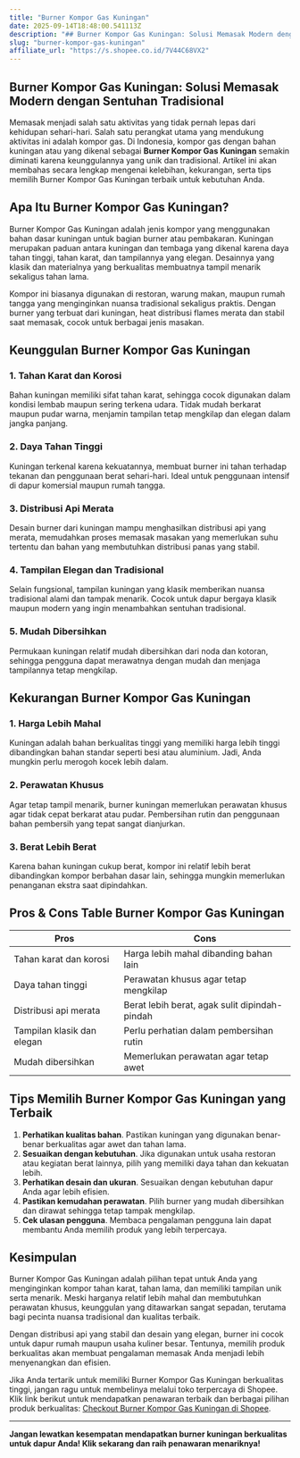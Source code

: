 ```yaml
---
title: "Burner Kompor Gas Kuningan"
date: 2025-09-14T18:48:00.541113Z
description: "## Burner Kompor Gas Kuningan: Solusi Memasak Modern dengan Sentuhan Tradisional..."
slug: "burner-kompor-gas-kuningan"
affiliate_url: "https://s.shopee.co.id/7V44C68VX2"
---
```

## Burner Kompor Gas Kuningan: Solusi Memasak Modern dengan Sentuhan Tradisional

Memasak menjadi salah satu aktivitas yang tidak pernah lepas dari kehidupan sehari-hari. Salah satu perangkat utama yang mendukung aktivitas ini adalah kompor gas. Di Indonesia, kompor gas dengan bahan kuningan atau yang dikenal sebagai **Burner Kompor Gas Kuningan** semakin diminati karena keunggulannya yang unik dan tradisional. Artikel ini akan membahas secara lengkap mengenai kelebihan, kekurangan, serta tips memilih Burner Kompor Gas Kuningan terbaik untuk kebutuhan Anda.

## Apa Itu Burner Kompor Gas Kuningan?

Burner Kompor Gas Kuningan adalah jenis kompor yang menggunakan bahan dasar kuningan untuk bagian burner atau pembakaran. Kuningan merupakan paduan antara kuningan dan tembaga yang dikenal karena daya tahan tinggi, tahan karat, dan tampilannya yang elegan. Desainnya yang klasik dan materialnya yang berkualitas membuatnya tampil menarik sekaligus tahan lama.

Kompor ini biasanya digunakan di restoran, warung makan, maupun rumah tangga yang menginginkan nuansa tradisional sekaligus praktis. Dengan burner yang terbuat dari kuningan, heat distribusi flames merata dan stabil saat memasak, cocok untuk berbagai jenis masakan.

## Keunggulan Burner Kompor Gas Kuningan

### 1. Tahan Karat dan Korosi

Bahan kuningan memiliki sifat tahan karat, sehingga cocok digunakan dalam kondisi lembab maupun sering terkena udara. Tidak mudah berkarat maupun pudar warna, menjamin tampilan tetap mengkilap dan elegan dalam jangka panjang.

### 2. Daya Tahan Tinggi

Kuningan terkenal karena kekuatannya, membuat burner ini tahan terhadap tekanan dan penggunaan berat sehari-hari. Ideal untuk penggunaan intensif di dapur komersial maupun rumah tangga.

### 3. Distribusi Api Merata

Desain burner dari kuningan mampu menghasilkan distribusi api yang merata, memudahkan proses memasak masakan yang memerlukan suhu tertentu dan bahan yang membutuhkan distribusi panas yang stabil.

### 4. Tampilan Elegan dan Tradisional

Selain fungsional, tampilan kuningan yang klasik memberikan nuansa tradisional alami dan tampak menarik. Cocok untuk dapur bergaya klasik maupun modern yang ingin menambahkan sentuhan tradisional.

### 5. Mudah Dibersihkan

Permukaan kuningan relatif mudah dibersihkan dari noda dan kotoran, sehingga pengguna dapat merawatnya dengan mudah dan menjaga tampilannya tetap mengkilap.

## Kekurangan Burner Kompor Gas Kuningan

### 1. Harga Lebih Mahal

Kuningan adalah bahan berkualitas tinggi yang memiliki harga lebih tinggi dibandingkan bahan standar seperti besi atau aluminium. Jadi, Anda mungkin perlu merogoh kocek lebih dalam.

### 2. Perawatan Khusus

Agar tetap tampil menarik, burner kuningan memerlukan perawatan khusus agar tidak cepat berkarat atau pudar. Pembersihan rutin dan penggunaan bahan pembersih yang tepat sangat dianjurkan.

### 3. Berat Lebih Berat

Karena bahan kuningan cukup berat, kompor ini relatif lebih berat dibandingkan kompor berbahan dasar lain, sehingga mungkin memerlukan penanganan ekstra saat dipindahkan.

## Pros & Cons Table Burner Kompor Gas Kuningan

| **Pros**                                        | **Cons**                                               |
|------------------------------------------------|--------------------------------------------------------|
| Tahan karat dan korosi                       | Harga lebih mahal dibanding bahan lain        |
| Daya tahan tinggi                              | Perawatan khusus agar tetap mengkilap          |
| Distribusi api merata                         | Berat lebih berat, agak sulit dipindah-pindah  |
| Tampilan klasik dan elegan                   | Perlu perhatian dalam pembersihan rutin     |
| Mudah dibersihkan                              | Memerlukan perawatan agar tetap awet           |

## Tips Memilih Burner Kompor Gas Kuningan yang Terbaik

1. **Perhatikan kualitas bahan**. Pastikan kuningan yang digunakan benar-benar berkualitas agar awet dan tahan lama.
2. **Sesuaikan dengan kebutuhan**. Jika digunakan untuk usaha restoran atau kegiatan berat lainnya, pilih yang memiliki daya tahan dan kekuatan lebih.
3. **Perhatikan desain dan ukuran**. Sesuaikan dengan kebutuhan dapur Anda agar lebih efisien.
4. **Pastikan kemudahan perawatan**. Pilih burner yang mudah dibersihkan dan dirawat sehingga tetap tampak mengkilap.
5. **Cek ulasan pengguna**. Membaca pengalaman pengguna lain dapat membantu Anda memilih produk yang lebih terpercaya.

## Kesimpulan

Burner Kompor Gas Kuningan adalah pilihan tepat untuk Anda yang menginginkan kompor tahan karat, tahan lama, dan memiliki tampilan unik serta menarik. Meski harganya relatif lebih mahal dan membutuhkan perawatan khusus, keunggulan yang ditawarkan sangat sepadan, terutama bagi pecinta nuansa tradisional dan kualitas terbaik.

Dengan distribusi api yang stabil dan desain yang elegan, burner ini cocok untuk dapur rumah maupun usaha kuliner besar. Tentunya, memilih produk berkualitas akan membuat pengalaman memasak Anda menjadi lebih menyenangkan dan efisien.

Jika Anda tertarik untuk memiliki Burner Kompor Gas Kuningan berkualitas tinggi, jangan ragu untuk membelinya melalui toko terpercaya di Shopee. Klik link berikut untuk mendapatkan penawaran terbaik dan berbagai pilihan produk berkualitas: [Checkout Burner Kompor Gas Kuningan di Shopee](https://s.shopee.co.id/7V44C68VX2).

---

**Jangan lewatkan kesempatan mendapatkan burner kuningan berkualitas untuk dapur Anda! Klik sekarang dan raih penawaran menariknya!**